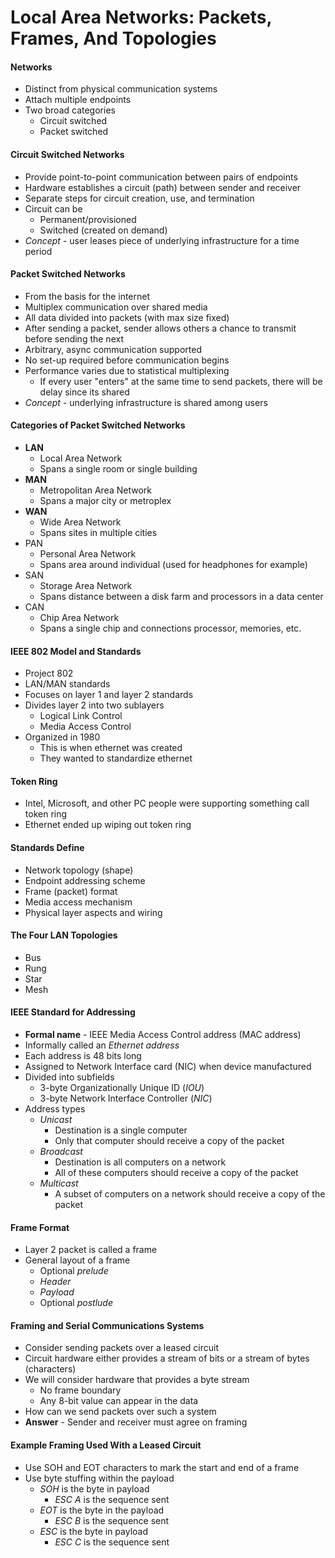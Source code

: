 # Local Area Networks: Packets, Frames, And Topologies
#### Networks
- Distinct from physical communication systems
- Attach multiple endpoints 
- Two broad categories 
	- Circuit switched 
	- Packet switched

#### Circuit Switched Networks
- Provide point-to-point communication between pairs of endpoints
- Hardware establishes a circuit (path) between sender and receiver
- Separate steps for circuit creation, use, and termination
- Circuit can be
	- Permanent/provisioned
	- Switched (created on demand)
- *Concept* - user leases piece of underlying infrastructure for a time period 

#### Packet Switched Networks
- From the basis for the internet
- Multiplex communication over shared media
- All data divided into packets (with max size fixed)
- After sending a packet, sender allows others a chance to transmit before sending the next
- Arbitrary, async communication supported
- No set-up required before communication begins
- Performance varies due to statistical multiplexing
	- If every user "enters" at the same time to send packets, there will be delay since its shared
- *Concept* - underlying infrastructure is shared among users

#### Categories of Packet Switched Networks
- **LAN**
	- Local Area Network
	- Spans a single room or single building
- **MAN**
	- Metropolitan Area Network
	- Spans a major city or metroplex
- **WAN**
	- Wide Area Network
	- Spans sites in multiple cities
- PAN
	- Personal Area Network
	- Spans area around individual (used for headphones for example)
- SAN
	- Storage Area Network
	- Spans distance between a disk farm and processors in a data center
- CAN
	- Chip Area Network
	- Spans a single chip and connections processor, memories, etc.

#### IEEE 802 Model and Standards
- Project 802
- LAN/MAN standards
- Focuses on layer 1 and layer 2 standards
- Divides layer 2 into two sublayers
	- Logical Link Control
	- Media Access Control
- Organized in 1980
	- This is when ethernet was created
	- They wanted to standardize ethernet

#### Token Ring
- Intel, Microsoft, and other PC people were supporting something call token ring
- Ethernet ended up wiping out token ring

#### Standards Define
- Network topology (shape)
- Endpoint addressing scheme
- Frame (packet) format
- Media access mechanism
- Physical layer aspects and wiring

#### The Four LAN Topologies
- Bus
- Rung
- Star
- Mesh

#### IEEE Standard for Addressing
- **Formal name** - IEEE Media Access Control address (MAC address)
- Informally called an *Ethernet address*
- Each address is 48 bits long
- Assigned to Network Interface card (NIC) when device manufactured
- Divided into subfields
	- 3-byte Organizationally Unique ID (*IOU*)
	- 3-byte Network Interface Controller (*NIC*)
- Address types
	- *Unicast*
		- Destination is a single computer
		- Only that computer should receive a copy of the packet
	- *Broadcast*
		- Destination is all computers on a network
		- All of these computers should receive a copy of the packet
	- *Multicast*
		- A subset of computers on a network should receive a copy of the packet

#### Frame Format
- Layer 2 packet is called a frame
- General layout of a frame
	- Optional *prelude*
	- *Header*
	- *Payload*
	- Optional *postlude*

#### Framing and Serial Communications Systems
- Consider sending packets over a leased circuit
- Circuit hardware either provides a stream of bits or a stream of bytes (characters)
- We will consider hardware that provides a byte stream
	- No frame boundary
	- Any 8-bit value can appear in the data
- How can we send packets over such a system
- **Answer** - Sender and receiver must agree on framing

#### Example Framing Used With a Leased Circuit
- Use SOH and EOT characters to mark the start and end of a frame
- Use byte stuffing within the payload
	- *SOH* is the byte in payload
		- *ESC A* is the sequence sent
	- *EOT* is the byte in the payload
		- *ESC B* is the sequence sent
	- *ESC* is the byte in payload
		- *ESC C* is the sequence sent

